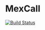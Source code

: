 # MexCall

[![Build Status](https://travis-ci.org/SimonLabouesse/MexCall.jl.svg?branch=master)](https://travis-ci.org/SimonLabouesse/MexCall.jl)
